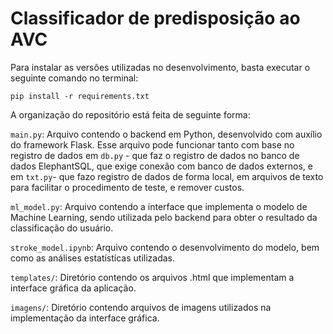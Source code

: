 # Classificador de predisposição ao AVC #


Para instalar as versões utilizadas no desenvolvimento, basta executar o seguinte comando no terminal:

`pip install -r requirements.txt`

A organização do repositório está feita de seguinte forma:

`main.py`: Arquivo contendo o backend em Python, desenvolvido com auxílio do framework Flask. Esse arquivo pode funcionar tanto com base no registro de dados em `db.py` - que faz o registro de dados no banco de dados ElephantSQL, que exige conexão com banco de dados externos,  e em `txt.py`- que fazo registro de dados de forma local, em arquivos de texto para facilitar o procedimento de teste, e remover custos. 

`ml_model.py`: Arquivo contendo a interface que implementa o modelo de Machine Learning, sendo utilizada pelo backend para obter o resultado da classificação do usuário.

`stroke_model.ipynb`: Arquivo contendo o desenvolvimento do modelo, bem como as análises estatísticas utilizadas.

`templates/`: Diretório contendo os arquivos .html que implementam a interface gráfica da aplicação.

`imagens/`: Diretório contendo arquivos de imagens utilizados na implementação da interface gráfica.
